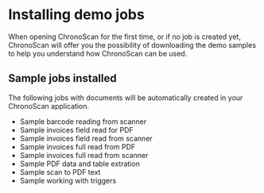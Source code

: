 
# Installing demo jobs

When opening ChronoScan for the first time, or if no job is created yet, ChronoScan will offer you the possibility of downloading the demo samples to help you understand how ChronoScan can be used.

<!--
* Click yes on the following prompt window and then on install samples.  

![Demo jobs](./../../images/documentation/installing-demo-jobs/sample_jobs.PNG)  
<small class="img_caption">Installing demo jobs.</small>
-->

## Sample jobs installed

The following jobs with documents will be automatically created in your ChronoScan application.

* Sample barcode reading from scanner
* Sample invoices field read for PDF
* Sample invoices field read from scanner
* Sample invoices full read from PDF
* Sample invoices full read from scanner
* Sample PDF data and table extration
* Sample scan to PDF text
* Sample working with triggers


